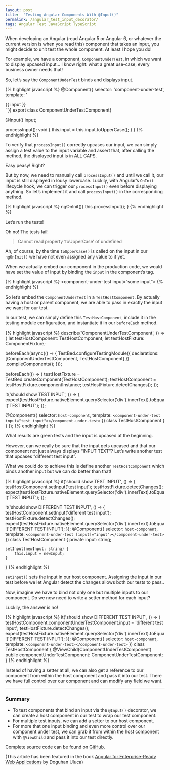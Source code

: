 ```yaml
---
layout: post
title:  "Testing Angular Components With @Input()"
permalink: /angular_test_input_decorator/
tags: Angular Test JavaScript TypeScript
---
```


When developing an Angular (read Angular 5 or Angular 6, or whatever the current version is when you read this) component that takes an input, you might decide to unit test the whole component. At least I hope you do!

For example, we have a component, `ComponentUnderTest`, in which we want to display upcased input… I know right: what a great use-case, every business owner needs that!

So, let’s say the `ComponentUnderTest` binds and displays input.

{% highlight javascript %}
@Component({
  selector: 'component-under-test',
  template: '<div>{{ input }}</div>'
})
export class ComponentUnderTestComponent{

  @Input() input;

  processInput(): void {
    this.input = this.input.toUpperCase();
  }
}
{% endhighlight %}

To verify that `processInput()` correctly upcases our input, we can simply assign a test value to the input variable and assert that, after calling the method, the displayed input is in ALL CAPS.

Easy peasy! Right?

But by now, we need to manually call `processInput()` and until we call it, our input is still displayed in lousy lowercase.
Luckily, with Angular’s `OnInit` lifecycle hook, we can trigger our `processInput()` even before displaying anything. So let’s implement it and call `processInput()` in the corresponding method.

{% highlight javascript %}
ngOnInit(){
    this.processInput();
}
{% endhighlight %}

Let’s run the tests!

Oh no! The tests fail!

> Cannot read property ‘toUpperCase’ of undefined

Ah, of course, by the time `toUpperCase()` is called on the input in our `ngOnInit()` we have not even assigned any value to it yet.

When we actually embed our component in the production code, we would have set the value of input by binding the `input` in the component’s tag.

{% highlight javascript %}
<component-under-test input=“some input”></component-under-test>
{% endhighlight %}

So let’s embed the `ComponentUnderTest` in a `TestHostComponent`. By actually having a host or parent component, we are able to pass in exactly the input we want for our test.

In our test, we can simply define this `TestHostComponent`, include it in the testing module configuration, and instantiate it in our `beforeEach` method.

{% highlight javascript %}
describe('ComponentUnderTestComponent', () => {
  let testHostComponent: TestHostComponent;
  let testHostFixture: ComponentFixture<TestHostComponent>;

  beforeEach(async(() => {
    TestBed.configureTestingModule({
      declarations: [ComponentUnderTestComponent, TestHostComponent]
    })
      .compileComponents();
  }));

  beforeEach(() => {
    testHostFixture = TestBed.createComponent(TestHostComponent);
    testHostComponent = testHostFixture.componentInstance;
    testHostFixture.detectChanges();
  });

  it('should show TEST INPUT', () => {
    expect(testHostFixture.nativeElement.querySelector('div').innerText).toEqual('TEST INPUT');
  });

  @Component({
    selector: `host-component`,
    template: `<component-under-test input="test input"></component-under-test>`
  })
  class TestHostComponent {
  }
});
{% endhighlight %}


What results are green tests and the input is upcased at the beginning.

However, can we really be sure that the input gets upcased and that our component not just always displays “INPUT TEXT”? Let’s write another test that upcases “different test input”.

What we could do to achieve this is define another `TestHostComponent` which binds another input but we can do better than that!

{% highlight javascript %}
it('should show TEST INPUT', () => {
    testHostComponent.setInput('test input');
    testHostFixture.detectChanges();
    expect(testHostFixture.nativeElement.querySelector('div').innerText).toEqual('TEST INPUT');
});

it('should show DIFFERENT TEST INPUT', () => {
    testHostComponent.setInput('different test input');
    testHostFixture.detectChanges();
    expect(testHostFixture.nativeElement.querySelector('div').innerText).toEqual('DIFFERENT TEST INPUT');
});
@Component({
    selector: `host-component`,
    template: `<component-under-test [input]="input"></component-under-test>`
})
class TestHostComponent {
    private input: string;

    setInput(newInput: string) {
        this.input = newInput;
    }
}
{% endhighlight %}


`setInput()` sets the input in our host component. Assigning the input in our test before we let Angular detect the changes allows both our tests to pass..

Now, imagine we have to bind not only one but multiple inputs to our component. Do we now need to write a setter method for each input?

Luckily, the answer is no!

{% highlight javascript %}
it('should show DIFFERENT TEST INPUT', () => {
    testHostComponent.componentUnderTestComponent.input = 'different test input';
    testHostFixture.detectChanges();
    expect(testHostFixture.nativeElement.querySelector('div').innerText).toEqual('DIFFERENT TEST INPUT');
});
@Component({
    selector: `host-component`,
    template: `<component-under-test></component-under-test>`
})
class TestHostComponent {
    @ViewChild(ComponentUnderTestComponent)
    public componentUnderTestComponent: ComponentUnderTestComponent;
}
{% endhighlight %}


Instead of having a setter at all, we can also get a reference to our component from within the host component and pass it into our test. There we have full control over our component and can modify any field we want.

---

### Summary

* To test components that bind an input via the `@Input()` decorator, we can create a host component in our test to wrap our test component.
* For multiple test inputs, we can add a setter to our host component.
* For more that one input binding and even more control over our component under test, we can grab it from within the host component with `@ViewChild` and pass it into our test directly.

Complete source code can be found on [GitHub](https://github.com/AikoPath/ComponentInputTest).

(This article has been featured in the book [Angular for Enterprise-Ready Web Applications](https://books.google.com.sg/books?id=9YLoDwAAQBAJ&pg=PA642&lpg=PA642&dq=aiko+klostermann&source=bl&ots=fCh5YzESYT&sig=ACfU3U2q1ehyaOUNPRa_FtkhzAHgCMNgqQ&hl=en&sa=X&ved=2ahUKEwjz3qT1msXqAhXEWisKHRC4AOs4ChDoATADegQIChAB#v=onepage&q=aiko%20klostermann&f=false) by Doguhan Uluca)
